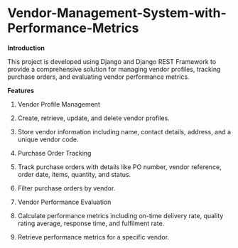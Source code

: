 # Vendor-Management-System-with-Performance-Metrics
**Introduction**

This project is developed using Django and Django REST Framework to provide a comprehensive solution for managing vendor profiles, tracking purchase orders, and evaluating vendor performance metrics.

**Features**


1. Vendor Profile Management

1. Create, retrieve, update, and delete vendor profiles.
2. Store vendor information including name, contact details, address, and a unique vendor code.

2. Purchase Order Tracking

1. Track purchase orders with details like PO number, vendor reference, order date, items, quantity, and status.
2. Filter purchase orders by vendor.

3. Vendor Performance Evaluation

1. Calculate performance metrics including on-time delivery rate, quality rating average, response time, and fulfilment rate.
2. Retrieve performance metrics for a specific vendor.
